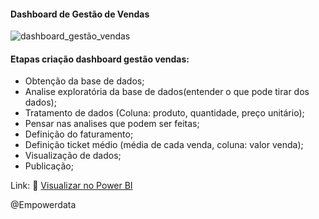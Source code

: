 <h4>Dashboard de Gestão de Vendas</h4>

![dashboard_gestão_vendas](https://github.com/user-attachments/assets/f90aeccb-4a94-4105-ada1-fbcb70f70ca3)


<h4>Etapas criação dashboard gestão vendas:</h4>

<ul>
<li>Obtenção da base de dados;</li>
<li>Analise exploratória da base de dados(entender o que pode tirar dos dados);</li>
<li>Tratamento de dados (Coluna: produto, quantidade, preço unitário);</li>
<li>Pensar nas analises que podem ser feitas;</li>
<li>Definição do faturamento;</li>
<li>Definição ticket médio (média de cada venda, coluna: valor venda);</li>
<li>Visualização de dados;</li>
<li>Publicação;</li>
</ul>

Link: :link: <a href="https://app.powerbi.com/groups/me/reports/a9ab297f-17fe-4912-b224-9696c6153db9?ctid=e13ad2a9-9987-4e58-98fb-e610c84471d5&pbi_source=linkShare">Visualizar no Power BI</a>

@Empowerdata
